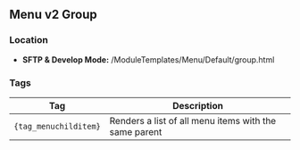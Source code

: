 ## Menu v2 Group

### Location
* **SFTP & Develop Mode:** /ModuleTemplates/Menu/Default/group.html

### Tags

Tag | Description
-------------- | -------------
`{tag_menuchilditem}` | Renders a list of all menu items with the same parent
